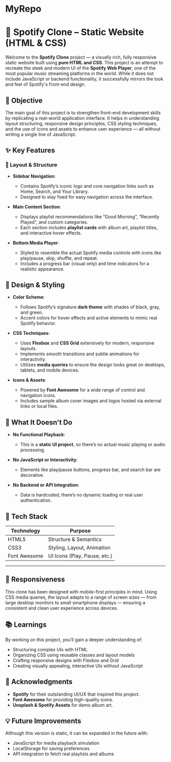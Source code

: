 # MyRepo

# 🎵 Spotify Clone – Static Website (HTML & CSS)

Welcome to the **Spotify Clone** project — a visually rich, fully responsive static website built using **pure HTML and CSS**. This project is an attempt to recreate the sleek and modern UI of the **Spotify Web Player**, one of the most popular music streaming platforms in the world. While it does not include JavaScript or backend functionality, it successfully mirrors the look and feel of Spotify's front-end design.

## 🧠 Objective

The main goal of this project is to strengthen front-end development skills by replicating a real-world application interface. It helps in understanding layout structuring, responsive design principles, CSS styling techniques, and the use of icons and assets to enhance user experience — all without writing a single line of JavaScript.

## ✨ Key Features

### 🔹 Layout & Structure

* **Sidebar Navigation**:

  * Contains Spotify’s iconic logo and core navigation links such as Home, Search, and Your Library.
  * Designed to stay fixed for easy navigation across the interface.

* **Main Content Section**:

  * Displays playlist recommendations like “Good Morning”, “Recently Played”, and custom categories.
  * Each section includes **playlist cards** with album art, playlist titles, and interactive hover effects.

* **Bottom Media Player**:

  * Styled to resemble the actual Spotify media controls with icons like play/pause, skip, shuffle, and repeat.
  * Includes a progress bar (visual only) and time indicators for a realistic appearance.

## 🎨 Design & Styling

* **Color Scheme**:

  * Follows Spotify’s signature **dark theme** with shades of black, gray, and green.
  * Accent colors for hover effects and active elements to mimic real Spotify behavior.

* **CSS Techniques**:

  * Uses **Flexbox** and **CSS Grid** extensively for modern, responsive layouts.
  * Implements smooth transitions and subtle animations for interactivity.
  * Utilizes **media queries** to ensure the design looks great on desktops, tablets, and mobile devices.

* **Icons & Assets**:

  * Powered by **Font Awesome** for a wide range of control and navigation icons.
  * Includes sample album cover images and logos hosted via external links or local files.

## 🚫 What It Doesn't Do

* **No Functional Playback**:

  * This is a **static UI project**, so there’s no actual music playing or audio processing.

* **No JavaScript or Interactivity**:

  * Elements like play/pause buttons, progress bar, and search bar are decorative.

* **No Backend or API Integration**:

  * Data is hardcoded; there’s no dynamic loading or real user authentication.

## 📁 Tech Stack

| Technology   | Purpose                      |
| ------------ | ---------------------------- |
| HTML5        | Structure & Semantics        |
| CSS3         | Styling, Layout, Animation   |
| Font Awesome | UI Icons (Play, Pause, etc.) |

---

## 📱 Responsiveness

This clone has been designed with mobile-first principles in mind. Using CSS media queries, the layout adapts to a range of screen sizes — from large desktop monitors to small smartphone displays — ensuring a consistent and clean user experience across devices.

## 📚 Learnings

By working on this project, you’ll gain a deeper understanding of:

* Structuring complex UIs with HTML
* Organizing CSS using reusable classes and layout models
* Crafting responsive designs with Flexbox and Grid
* Creating visually appealing, interactive UIs without JavaScript

## 🙌 Acknowledgments

* **Spotify** for their outstanding UI/UX that inspired this project.
* **Font Awesome** for providing high-quality icons.
* **Unsplash & Spotify Assets** for demo album art.

## 💡 Future Improvements

Although this version is static, it can be expanded in the future with:

* JavaScript for media playback simulation
* LocalStorage for saving preferences
* API integration to fetch real playlists and albums
